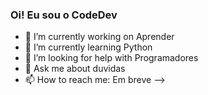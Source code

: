 ### Oi! Eu sou o CodeDev

- 🔭 I’m currently working on Aprender
- 🌱 I’m currently learning Python
- 🤔 I’m looking for help with Programadores
- 💬 Ask me about duvidas
- 📫 How to reach me: Em breve
-->
